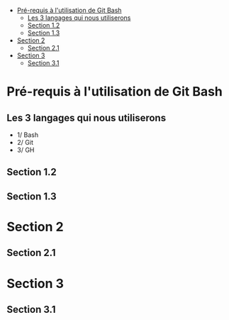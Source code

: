 
- [Pré-requis à l'utilisation de Git Bash](#pré-requis-à-lutilisation-de-git-bash)
  - [Les 3 langages qui nous utiliserons](#les-3-langages-qui-nous-utiliserons)
  - [Section 1.2](#section-12)
  - [Section 1.3](#section-13)
- [Section 2](#section-2)
  - [Section 2.1](#section-21)
- [Section 3](#section-3)
  - [Section 3.1](#section-31)


# Pré-requis à l'utilisation de Git Bash
## Les 3 langages qui nous utiliserons
- 1/    Bash
- 2/    Git
- 3/    GH
## Section 1.2
## Section 1.3


# Section 2
## Section 2.1

# Section 3
## Section 3.1